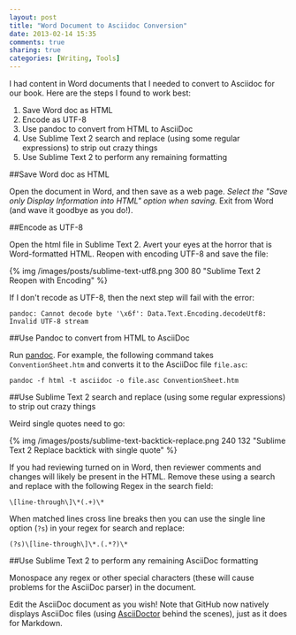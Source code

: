 ```yaml
---
layout: post
title: "Word Document to Asciidoc Conversion"
date: 2013-02-14 15:35
comments: true
sharing: true
categories: [Writing, Tools]
---
```


I had content in Word documents that I needed to convert to Asciidoc for our book. Here are the steps I found to work best:

1. Save Word doc as HTML
2. Encode as UTF-8
3. Use pandoc to convert from HTML to AsciiDoc
4. Use Sublime Text 2 search and replace (using some regular expressions) to strip out crazy things
5. Use Sublime Text 2 to perform any remaining formatting

##Save Word doc as HTML

Open the document in Word, and then save as a web page. _Select the "Save only Display Information into HTML" option when saving._ Exit from Word (and wave it goodbye as you do!).

##Encode as UTF-8

Open the html file in Sublime Text 2. Avert your eyes at the horror that is Word-formatted HTML. Reopen with encoding UTF-8 and save the file:

{% img /images/posts/sublime-text-utf8.png 300 80 "Sublime Text 2 Reopen with Encoding" %}

If I don't recode as UTF-8, then the next step will fail with the error:

`pandoc: Cannot decode byte '\x6f': Data.Text.Encoding.decodeUtf8: Invalid UTF-8 stream`

##Use Pandoc to convert from HTML to AsciiDoc

Run [pandoc](http://johnmacfarlane.net/pandoc/). For example, the following command takes `ConventionSheet.htm` and converts it to the AsciiDoc file `file.asc`:

    pandoc -f html -t asciidoc -o file.asc ConventionSheet.htm

##Use Sublime Text 2 search and replace (using some regular expressions) to strip out crazy things

Weird single quotes need to go:

{% img /images/posts/sublime-text-backtick-replace.png 240 132 "Sublime Text 2 Replace backtick with single quote" %}

If you had reviewing turned on in Word, then reviewer comments and changes will likely be present in the HTML. Remove these using a search and replace with the following Regex in the search field:

    \[line-through\]\*(.+)\*

When matched lines cross line breaks then you can use the single line option (`?s`) in your regex for search and replace:

    (?s)\[line-through\]\*.(.*?)\*

##Use Sublime Text 2 to perform any remaining AsciiDoc formatting

Monospace any regex or other special characters (these will cause problems for the AsciiDoc parser) in the document.

Edit the AsciiDoc document as you wish! Note that GitHub now natively displays AsciiDoc files (using [AsciiDoctor](http://asciidoctor.org/news/asciidoctor-announcement.html) behind the scenes), just as it does for Markdown.
